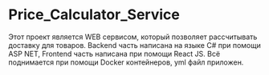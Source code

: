 # Price_Calculator_Service
Этот проект является WEB сервисом, который позволяет рассчитывать доставку для товаров. Backend часть написана на языке C# при помощи ASP NET, Frontend часть написана при помощи React JS.
Всё поднимается при помощи Docker контейнеров, yml файл приложен.
